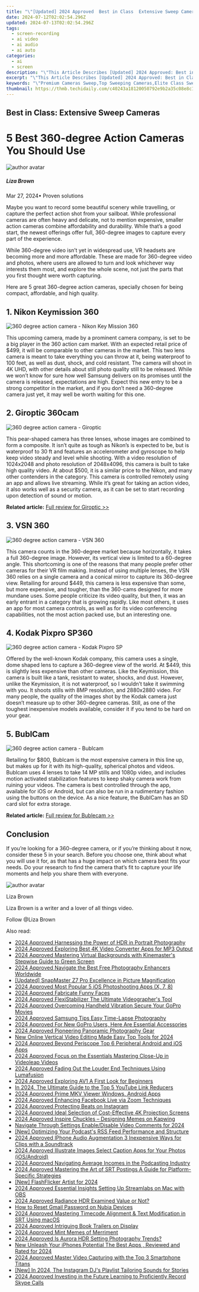 ```yaml
---
title: "\"[Updated] 2024 Approved  Best in Class  Extensive Sweep Cameras\""
date: 2024-07-12T02:02:54.296Z
updated: 2024-07-13T02:02:54.296Z
tags: 
  - screen-recording
  - ai video
  - ai audio
  - ai auto
categories: 
  - ai
  - screen
description: "\"This Article Describes [Updated] 2024 Approved: Best in Class: Extensive Sweep Cameras\""
excerpt: "\"This Article Describes [Updated] 2024 Approved: Best in Class: Extensive Sweep Cameras\""
keywords: "\"Premium Cameras Sweep,Top Sweeping Cameras,Elite Class Sweepers,Leading Sweep Tech,Sweep Cam Quality Best,High-Grade Sweep Cams,Luxury Sweeper Cameras\""
thumbnail: https://thmb.techidaily.com/c40243a18120050792e9b2a35c08e8c187a7242ae42c21363a9149298cc2eac3.jpg
---
```


## Best in Class: Extensive Sweep Cameras

# 5 Best 360-degree Action Cameras You Should Use

![author avatar](https://lh5.googleusercontent.com/-AIMmjowaFs4/AAAAAAAAAAI/AAAAAAAAABc/Y5UmwDaI7HU/s250-c-k/photo.jpg)

##### Liza Brown

 Mar 27, 2024• Proven solutions

Maybe you want to record some beautiful scenery while travelling, or capture the perfect action shot from your sailboat. While professional cameras are often heavy and delicate, not to mention expensive, smaller action cameras combine affordability and durability. While that’s a good start, the newest offerings offer full, 360-degree images to capture every part of the experience.

While 360-degree video isn’t yet in widespread use, VR headsets are becoming more and more affordable. These are made for 360-degree video and photos, where users are allowed to turn and look whichever way interests them most, and explore the whole scene, not just the parts that you first thought were worth capturing.

Here are 5 great 360-degree action cameras, specially chosen for being compact, affordable, and high quality.

## 1\. Nikon Keymission 360

![360 degree action camera - Nikon Key Mission 360](https://images.wondershare.com/filmora/article-images/360-action-camera-nikon-keymission.jpg)

This upcoming camera, made by a prominent camera company, is set to be a big player in the 360 action cam market. With an expected retail price of $499, it will be comparable to other cameras in the market. This two lens camera is meant to take everything you can throw at it, being waterproof to 100 feet, as well as dust, shock, and cold resistant. The camera will shoot in 4K UHD, with other details about still photo quality still to be released. While we won’t know for sure how well Samsung delivers on its promises until the camera is released, expectations are high. Expect this new entry to be a strong competitor in the market, and if you don’t need a 360-degree camera just yet, it may well be worth waiting for this one.

## 2\. Giroptic 360cam

![360 degree action camera - Giroptic](https://images.wondershare.com/filmora/article-images/affordable-360-camera-giroptic.jpg)

This pear-shaped camera has three lenses, whose images are combined to form a composite. It isn’t quite as tough as Nikon’s is expected to be, but is waterproof to 30 ft and features an accelerometer and gyroscope to help keep video steady and level while shooting. With a video resolution of 1024x2048 and photo resolution of 2048x4096, this camera is built to take high quality video. At about $500, it is a similar price to the Nikon, and many other contenders in the category. This camera is controlled remotely using an app and allows live streaming. While it’s great for taking an action video, it also works well as a security camera, as it can be set to start recording upon detection of sound or motion.

**Related article:** [Full review for Giroptic >>](https://tools.techidaily.com/wondershare/filmora/download/)

## 3\. VSN 360

![360 degree action camera - VSN 360](https://images.wondershare.com/filmora/article-images/360-action-camera-vsn.jpg)

This camera counts in the 360-degree market because horizontally, it takes a full 360-degree image. However, its vertical view is limited to a 60-degree angle. This shortcoming is one of the reasons that many people prefer other cameras for their VR film making. Instead of using multiple lenses, the VSN 360 relies on a single camera and a conical mirror to capture its 360-degree view. Retailing for around $449, this camera is less expensive than some, but more expensive, and tougher, than the 360-cams designed for more mundane uses. Some people criticize its video quality, but then, it was an early entrant in a category that is growing rapidly. Like most others, it uses an app for most camera controls, as well as for its video conferencing capabilities, not the most action packed use, but an interesting one.

## 4\. Kodak Pixpro SP360

![360 degree action camera - Kodak Pixpro SP](https://images.wondershare.com/filmora/article-images/360-action-camera-kodak-pixpro-sp360.jpg)

Offered by the well-known Kodak company, this camera uses a single, dome shaped lens to capture a 360-degree view of the world. At $449, this is slightly less expensive than other cameras. Like the Keymission, this camera is built like a tank, resistant to water, shocks, and dust. However, unlike the Keymission, it is not waterproof, so I wouldn’t take it swimming with you. It shoots stills with 8MP resolution, and 2880x2880 video. For many people, the quality of the images shot by the Kodak camera just doesn’t measure up to other 360-degree cameras. Still, as one of the toughest inexpensive models available, consider it if you tend to be hard on your gear.

## 5\. BublCam

![360 degree action camera - Bublcam](https://images.wondershare.com/filmora/article-images/affordable-360-camera-bublcam.png)

Retailing for $800, Bublcam is the most expensive camera in this line up, but makes up for it with its high-quality, spherical photos and videos. Bublcam uses 4 lenses to take 14 MP stills and 1080p video, and includes motion activated stabilization features to keep shaky camera work from ruining your videos. The camera is best controlled through the app, available for iOS or Android, but can also be run in a rudimentary fashion using the buttons on the device. As a nice feature, the BublCam has an SD card slot for extra storage.

**Related article:** [Full review for Bublecam >>](https://tools.techidaily.com/wondershare/filmora/download/)

## Conclusion

If you’re looking for a 360-degree camera, or if you’re thinking about it now, consider these 5 in your search. Before you choose one, think about what you will use it for, as that has a huge impact on which camera best fits your needs. Do your research to find the camera that’s fit to capture your life moments and help you share them with everyone.

![author avatar](https://lh5.googleusercontent.com/-AIMmjowaFs4/AAAAAAAAAAI/AAAAAAAAABc/Y5UmwDaI7HU/s250-c-k/photo.jpg)

Liza Brown

Liza Brown is a writer and a lover of all things video.

Follow @Liza Brown


<ins class="adsbygoogle"
     style="display:block"
     data-ad-format="autorelaxed"
     data-ad-client="ca-pub-7571918770474297"
     data-ad-slot="1223367746"></ins>



<ins class="adsbygoogle"
     style="display:block"
     data-ad-client="ca-pub-7571918770474297"
     data-ad-slot="8358498916"
     data-ad-format="auto"
     data-full-width-responsive="true"></ins>




<span class="atpl-alsoreadstyle">Also read:</span>
<div><ul>
<li><a href="https://fox-hovers.techidaily.com/2024-approved-harnessing-the-power-of-hdr-in-portrait-photography/"><u>2024 Approved  Harnessing the Power of HDR in Portrait Photography</u></a></li>
<li><a href="https://fox-hovers.techidaily.com/2024-approved-exploring-best-4k-video-converter-apps-for-mp3-output/"><u>2024 Approved  Exploring Best 4K Video Converter Apps for MP3 Output</u></a></li>
<li><a href="https://fox-hovers.techidaily.com/2024-approved-mastering-virtual-backgrounds-with-kinemasters-stepwise-guide-to-green-screen/"><u>2024 Approved  Mastering Virtual Backgrounds with Kinemaster's Stepwise Guide to Green Screen</u></a></li>
<li><a href="https://fox-hovers.techidaily.com/2024-approved-navigate-the-best-free-photography-enhancers-worldwide/"><u>2024 Approved  Navigate the Best Free Photography Enhancers Worldwide</u></a></li>
<li><a href="https://extra-support.techidaily.com/updated-snapmaster-z7-pro-excellence-in-picture-magnification/"><u>[Updated] SnapMaster Z7 Pro  Excellence in Picture Magnification</u></a></li>
<li><a href="https://fox-hovers.techidaily.com/2024-approved-most-popular-5-ios-photoshooting-apps-x-7-8/"><u>2024 Approved  Most Popular 5 iOS Photoshooting Apps (X, 7, 8)</u></a></li>
<li><a href="https://fox-hovers.techidaily.com/2024-approved-fabricate-funny-faces/"><u>2024 Approved  Fabricate Funny Faces</u></a></li>
<li><a href="https://fox-hovers.techidaily.com/2024-approved-flexistabilizer-the-ultimate-videographers-tool/"><u>2024 Approved  FlexiStabilizer  The Ultimate Videographer's Tool</u></a></li>
<li><a href="https://fox-hovers.techidaily.com/2024-approved-overcoming-handheld-vibration-secure-your-gopro-movies/"><u>2024 Approved  Overcoming Handheld Vibration  Secure Your GoPro Movies</u></a></li>
<li><a href="https://fox-hovers.techidaily.com/2024-approved-samsung-tips-easy-time-lapse-photography/"><u>2024 Approved  Samsung Tips  Easy Time-Lapse Photography</u></a></li>
<li><a href="https://fox-hovers.techidaily.com/2024-approved-for-new-gopro-users-here-are-essential-accessories/"><u>2024 Approved  For New GoPro Users, Here Are Essential Accessories</u></a></li>
<li><a href="https://fox-hovers.techidaily.com/2024-approved-pioneering-panoramic-photography-gear/"><u>2024 Approved  Pioneering Panoramic Photography Gear</u></a></li>
<li><a href="https://smart-video-editing.techidaily.com/new-online-vertical-video-editing-made-easy-top-tools-for-2024/"><u>New Online Vertical Video Editing Made Easy Top Tools for 2024</u></a></li>
<li><a href="https://extra-resources.techidaily.com/2024-approved-beyond-periscope-top-6-peripheral-android-and-ios-apps/"><u>2024 Approved  Beyond Periscope  Top 6 Peripheral Android and iOS Apps</u></a></li>
<li><a href="https://fox-hovers.techidaily.com/2024-approved-focus-on-the-essentials-mastering-close-up-in-videoleap-videos/"><u>2024 Approved  Focus on the Essentials  Mastering Close-Up in Videoleap Videos</u></a></li>
<li><a href="https://fox-hovers.techidaily.com/2024-approved-fading-out-the-louder-end-techniques-using-lumafusion/"><u>2024 Approved  Fading Out the Louder End  Techniques Using Lumafusion</u></a></li>
<li><a href="https://fox-hovers.techidaily.com/2024-approved-exploring-av1-a-first-look-for-beginners/"><u>2024 Approved  Exploring AV1  A First Look for Beginners</u></a></li>
<li><a href="https://youtube-stream.techidaily.com/in-2024-the-ultimate-guide-to-the-top-5-youtube-link-reducers/"><u>In 2024, The Ultimate Guide to the Top 5 YouTube Link Reducers</u></a></li>
<li><a href="https://fox-hovers.techidaily.com/2024-approved-prime-mkv-viewer-windows-android-apps/"><u>2024 Approved  Prime MKV Viewer  Windows, Android Apps</u></a></li>
<li><a href="https://fox-hovers.techidaily.com/2024-approved-enhancing-facebook-live-via-zoom-techniques/"><u>2024 Approved  Enhancing Facebook Live via Zoom Techniques</u></a></li>
<li><a href="https://fox-hovers.techidaily.com/2024-approved-protecting-beats-on-instagram/"><u>2024 Approved  Protecting Beats on Instagram</u></a></li>
<li><a href="https://fox-hovers.techidaily.com/2024-approved-ideal-selection-of-cost-effective-4k-projection-screens/"><u>2024 Approved  Ideal Selection of Cost-Effective 4K Projection Screens</u></a></li>
<li><a href="https://fox-hovers.techidaily.com/2024-approved-inspire-chuckles-designing-memes-on-kapwing/"><u>2024 Approved  Inspire Chuckles – Designing Memes on Kapwing</u></a></li>
<li><a href="https://youtube-stream.techidaily.com/navigate-through-settings-enabledisable-video-comments-for-2024/"><u>Navigate Through Settings  Enable/Disable Video Comments for 2024</u></a></li>
<li><a href="https://extra-support.techidaily.com/new-optimizing-your-podcasts-rss-feed-performance-and-structure/"><u>[New] Optimizing Your Podcast's RSS Feed Performance and Structure</u></a></li>
<li><a href="https://fox-hovers.techidaily.com/2024-approved-iphone-audio-augmentation-3-inexpensive-ways-for-clips-with-a-soundtrack/"><u>2024 Approved  IPhone Audio Augmentation  3 Inexpensive Ways for Clips with a Soundtrack</u></a></li>
<li><a href="https://fox-hovers.techidaily.com/2024-approved-illustrate-images-select-caption-apps-for-your-photos-iosandroid/"><u>2024 Approved  Illustrate Images  Select Caption Apps for Your Photos (iOS/Android)</u></a></li>
<li><a href="https://fox-hovers.techidaily.com/2024-approved-navigating-average-incomes-in-the-podcasting-industry/"><u>2024 Approved  Navigating Average Incomes in the Podcasting Industry</u></a></li>
<li><a href="https://fox-hovers.techidaily.com/2024-approved-mastering-the-art-of-srt-postings-a-guide-for-platform-specific-strategies/"><u>2024 Approved  Mastering the Art of SRT Postings  A Guide for Platform-Specific Strategies</u></a></li>
<li><a href="https://eaxpv-info.techidaily.com/new-flashflicker-artist-for-2024/"><u>[New] FlashFlicker Artist for 2024</u></a></li>
<li><a href="https://fox-hovers.techidaily.com/2024-approved-essential-insights-setting-up-streamlabs-on-mac-with-obs/"><u>2024 Approved  Essential Insights  Setting Up Streamlabs on Mac with OBS</u></a></li>
<li><a href="https://fox-hovers.techidaily.com/2024-approved-radiance-hdr-examined-value-or-not/"><u>2024 Approved  Radiance HDR Examined  Value or Not?</u></a></li>
<li><a href="https://easy-unlock-android.techidaily.com/how-to-reset-gmail-password-on-nubia-devices-by-drfone-android/"><u>How to Reset Gmail Password on Nubia Devices</u></a></li>
<li><a href="https://fox-hovers.techidaily.com/2024-approved-mastering-timecode-alignment-and-text-modification-in-srt-using-macos/"><u>2024 Approved  Mastering Timecode Alignment & Text Modification in SRT Using macOS</u></a></li>
<li><a href="https://fox-hovers.techidaily.com/2024-approved-intriguing-book-trailers-on-display/"><u>2024 Approved  Intriguing Book Trailers on Display</u></a></li>
<li><a href="https://fox-hovers.techidaily.com/2024-approved-mint-memes-of-merriment/"><u>2024 Approved  Mint Memes of Merriment</u></a></li>
<li><a href="https://fox-hovers.techidaily.com/2024-approved-is-aurora-hdr-setting-photography-trends/"><u>2024 Approved  Is Aurora HDR Setting Photography Trends?</u></a></li>
<li><a href="https://video-ai-editor.techidaily.com/new-unleash-your-iphones-potential-the-best-apps-reviewed-and-rated-for-2024/"><u>New Unleash Your iPhones Potential The Best Apps , Reviewed and Rated for 2024</u></a></li>
<li><a href="https://fox-hovers.techidaily.com/2024-approved-master-video-capturing-with-the-top-3-smartphone-titans/"><u>2024 Approved  Master Video Capturing with the Top 3 Smartphone Titans</u></a></li>
<li><a href="https://instagram-video-recordings.techidaily.com/new-in-2024-the-instagram-djs-playlist-tailoring-sounds-for-stories/"><u>[New] In 2024, The Instagram DJ's Playlist  Tailoring Sounds for Stories</u></a></li>
<li><a href="https://screen-activity-recording.techidaily.com/2024-approved-investing-in-the-future-learning-to-proficiently-record-skype-calls/"><u>2024 Approved  Investing in the Future  Learning to Proficiently Record Skype Calls</u></a></li>
</ul></div>

